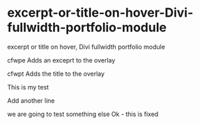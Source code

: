 # excerpt-or-title-on-hover-Divi-fullwidth-portfolio-module
excerpt or title on hover, Divi fullwidth portfolio module


cfwpe Adds an exceprt to the overlay 

cfwpt Adds the title to the overlay



This is my test

Add another line

we are going to test something else
Ok - this is fixed